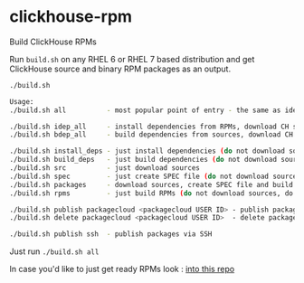 # clickhouse-rpm
Build ClickHouse RPMs

Run `build.sh` on any RHEL 6 or RHEL 7 based distribution and get ClickHouse source and binary RPM packages as an output.

```bash
./build.sh 

Usage:
./build.sh all          - most popular point of entry - the same as idep_all

./build.sh idep_all     - install dependencies from RPMs, download CH sources and build RPMs
./build.sh bdep_all     - build dependencies from sources, download CH sources and build RPMs !!! YOU MAY NEED TO UNDERSTAND INTERNALS !!!

./build.sh install_deps - just install dependencies (do not download sources, do not build RPMs)
./build.sh build_deps   - just build dependencies (do not download sources, do not build RPMs)
./build.sh src          - just download sources
./build.sh spec         - just create SPEC file (do not download sources, do not build RPMs)
./build.sh packages     - download sources, create SPEC file and build RPMs (do not install dependencies)
./build.sh rpms         - just build RPMs (do not download sources, do not create SPEC file, do not install dependencies)

./build.sh publish packagecloud <packagecloud USER ID> - publish packages on packagecloud as USER
./build.sh delete packagecloud <packagecloud USER ID>  - delete packages on packagecloud as USER

./build.sh publish ssh  - publish packages via SSH

```

Just run `./build.sh all`

In case you'd like to just get ready RPMs look : [into this repo](https://packagecloud.io/Altinity/clickhouse)

